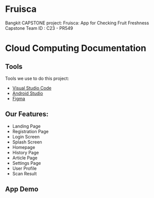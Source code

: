 # Fruisca
Bangkit CAPSTONE project:  Fruisca: App for Checking Fruit Freshness
Capstone Team ID : C23 - PR549

# Cloud Computing Documentation

## Tools
Tools we use to do this project:
- [Visual Studio Code](https://code.visualstudio.com)
- [Android Studio](https://developer.android.com/studio)
- [Figma](https://www.figma.com)

## Our Features:
- Landing Page
- Registration Page
- Login Screen
- Splash Screen
- Homepage
- History Page
- Article Page
- Settings Page
- User Profile
- Scan Result

## App Demo
